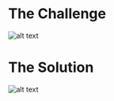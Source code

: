 <h1>The Challenge</h1>

![alt text](https://github.com/itismuzak/picoCTF-2022-writeups/blob/main/file-run1/FT7FWSWWUAEEqoW.jpg)
<h1>The Solution</h1>

![alt text](https://github.com/itismuzak/picoCTF-2022-writeups/blob/main/file-run1/FT7FWgXXsAEXmUm.jpg)
